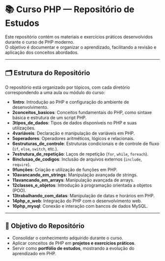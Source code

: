 # 📚 Curso PHP — Repositório de Estudos

Este repositório contém os materiais e exercícios práticos desenvolvidos durante o curso de PHP moderno.  
O objetivo é documentar e organizar o aprendizado, facilitando a revisão e aplicação dos conceitos abordados.

---

## 🗂 Estrutura do Repositório

O repositório está organizado por tópicos, com cada diretório correspondendo a uma aula ou módulo do curso:

- **1intro**: Introdução ao PHP e configuração do ambiente de desenvolvimento.  
- **2conceitos_basicos**: Conceitos fundamentais do PHP, como sintaxe básica e estrutura de um script PHP.  
- **3tipos_de_dados**: Tipos de dados disponíveis no PHP e suas utilizações.  
- **4variáveis**: Declaração e manipulação de variáveis em PHP.  
- **5operadores**: Operadores aritméticos, lógicos e relacionais.  
- **6estruturas_de_controle**: Estruturas condicionais e de controle de fluxo (`if`, `else`, `switch`, etc.).  
- **7estrutura_de_repetição**: Laços de repetição (`for`, `while`, `foreach`).  
- **8inclusao_de_codigos**: Inclusão de arquivos externos (`include`, `require`).  
- **9funções**: Criação e utilização de funções em PHP.  
- **10avancando_em_strings**: Manipulação avançada de strings.  
- **11avancando_em_arrays**: Manipulação avançada de arrays.  
- **12classes_e_objetos**: Introdução à programação orientada a objetos (POO).  
- **13trabalhando_com_datas**: Manipulação de datas e horários em PHP.  
- **14php_e_web**: Integração do PHP com o desenvolvimento web.   
- **16php_mysql**: Conexão e interação com bancos de dados MySQL.

---

## 🎯 Objetivo do Repositório

- Consolidar o conhecimento adquirido durante o curso.  
- Aplicar conceitos de PHP em **projetos e exercícios práticos**.  
- Servir como **portfólio de estudos**, mostrando a evolução do aprendizado em PHP.  

